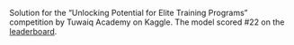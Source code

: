 Solution for the “Unlocking Potential for Elite Training Programs” competition by Tuwaiq Academy on Kaggle. The model scored #22 on the [leaderboard](https://www.kaggle.com/competitions/measuring-student-persistence-and-completion-rate/leaderboard?).



